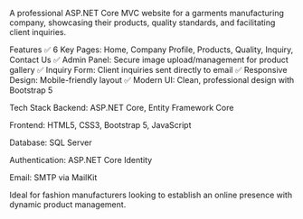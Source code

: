 A professional ASP.NET Core MVC website for a garments manufacturing company, showcasing their products, quality standards, and facilitating client inquiries.

Features
✅ 6 Key Pages: Home, Company Profile, Products, Quality, Inquiry, Contact Us
✅ Admin Panel: Secure image upload/management for product gallery
✅ Inquiry Form: Client inquiries sent directly to email
✅ Responsive Design: Mobile-friendly layout
✅ Modern UI: Clean, professional design with Bootstrap 5

Tech Stack
Backend: ASP.NET Core, Entity Framework Core

Frontend: HTML5, CSS3, Bootstrap 5, JavaScript

Database: SQL Server

Authentication: ASP.NET Core Identity

Email: SMTP via MailKit

Ideal for fashion manufacturers looking to establish an online presence with dynamic product management.
